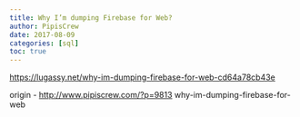 ```yaml
---
title: Why I’m dumping Firebase for Web?
author: PipisCrew
date: 2017-08-09
categories: [sql]
toc: true
---
```


https://lugassy.net/why-im-dumping-firebase-for-web-cd64a78cb43e

origin - http://www.pipiscrew.com/?p=9813 why-im-dumping-firebase-for-web